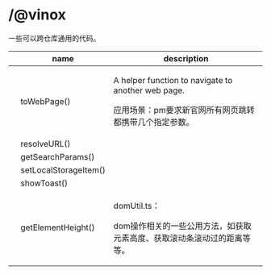 # /@vinox

一些可以跨仓库通用的代码。

|   | name                  | description                                                                                  |
| - | --------------------- | -------------------------------------------------------------------------------------------- |
|   | toWebPage()           | <p>A helper function to navigate to another web page.</p><p>应用场景：pm要求新官网所有网页跳转都携带几个指定参数。</p> |
|   | resolveURL()          |                                                                                              |
|   | getSearchParams()     |                                                                                              |
|   | setLocalStorageItem() |                                                                                              |
|   | showToast()           |                                                                                              |
|   | getElementHeight()    | <p>domUtil.ts：</p><p>dom操作相关的一些公用方法，如获取元素高度、获取滚动条滚动过的距离等等。</p>                               |
